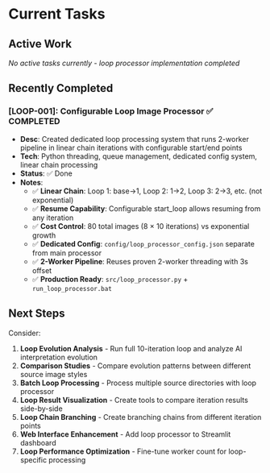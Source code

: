 # Current Tasks

## Active Work

_No active tasks currently - loop processor implementation completed_

## Recently Completed

### [LOOP-001]: Configurable Loop Image Processor ✅ COMPLETED
- **Desc**: Created dedicated loop processing system that runs 2-worker pipeline in linear chain iterations with configurable start/end points
- **Tech**: Python threading, queue management, dedicated config system, linear chain processing
- **Status**: ✅ Done
- **Notes**: 
  - ✅ **Linear Chain**: Loop 1: base→1, Loop 2: 1→2, Loop 3: 2→3, etc. (not exponential)
  - ✅ **Resume Capability**: Configurable start_loop allows resuming from any iteration
  - ✅ **Cost Control**: 80 total images (8 × 10 iterations) vs exponential growth
  - ✅ **Dedicated Config**: `config/loop_processor_config.json` separate from main processor
  - ✅ **2-Worker Pipeline**: Reuses proven 2-worker threading with 3s offset
  - ✅ **Production Ready**: `src/loop_processor.py` + `run_loop_processor.bat`

## Next Steps

Consider:
1. **Loop Evolution Analysis** - Run full 10-iteration loop and analyze AI interpretation evolution
2. **Comparison Studies** - Compare evolution patterns between different source image styles
3. **Batch Loop Processing** - Process multiple source directories with loop processor
4. **Loop Result Visualization** - Create tools to compare iteration results side-by-side
5. **Loop Chain Branching** - Create branching chains from different iteration points
6. **Web Interface Enhancement** - Add loop processor to Streamlit dashboard
7. **Loop Performance Optimization** - Fine-tune worker count for loop-specific processing 